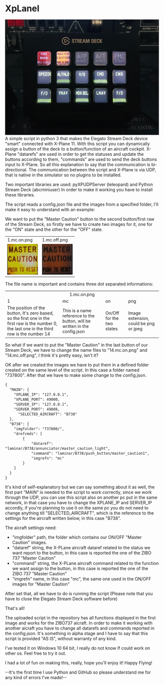 # XpLanel
<img  width="600" src="example.jpg">
A simple script in python 3 that makes the Elegato Stream Deck device "smart" connected with X-Plane 11. With this script you can dynamically assign a button of the deck to a button/function of an aircraft cockpit. 
X-Plane "datarefs" are used in order to get the statuses and update the buttons according to them, "commands" are used to send the deck buttons input to X-Plane. So all this explanation to say that the communication is bi-directional. The communication between the script and X-Plane is via UDP, that is native in the simulator so no plugins to be installed.

Two important libraries are used: pyXPUDPServer (leleopard) and Python Stream Deck (abcminiuser)
In order to make it working you have to install these libraries.

The script reads a config.json file and the images from a specified folder, I'll make it easy to understand with an example:

We want to put the "Master Caution" button to the second button/first raw of the Stream Deck, so firstly we have to create two images for it, one for the "ON" state and the other for the "OFF" state.

<table>
<tr><td>1.mc.on.png</td><td>1.mc.off.png</td></tr>
<tr><td><img  width="100" height="100" src="737800/1.mc.on.png"></td><td><img width="100" height="100" src="737800/1.mc.off.png"></td></tr>
</table>

The file name is important and contains three dot separated informations: 
<table>
<tr><td colspan="4" align="center" >1.mc.on.png</td></tr>
<tr><td>1</td><td>mc</td><td>on</td><td>png</td></tr>
<tr><td>The position of the button, It's zero based, so the first one in the first raw is the number 0, the last one in the third row is the number 14</td><td>This is a name reference to the button, will be written in the config.json</td><td>On/Off for the two states</td><td>Image extension, could be png or jpeg</td></tr></table>

So what if we want to put the "Master Caution" in the last button of our Stream Deck, we have to change the name files to "14.mc.on.png" and "14.mc.off.png", I think it's pretty easy, isn't it?

OK after we created the images we have to put them in a defined folder created on the same level of the script. In this case a folder named "737800". After that we have to make some change to the config.json.
```
{
  "MAIN": {
    "XPLANE_IP": "127.0.0.1",
    "XPLANE_PORT": 49000,
    "SERVER_IP": "127.0.0.1",
    "SERVER_PORT": 49008,
	  "SELECTED_AIRCRAFT": "B738"
  },
  "B738": {
    "imgfolder": "737800/",
    "drefcmds": [
        {
            "dataref": "laminar/B738/annunciator/master_caution_light",
            "command": "laminar/B738/push_button/master_caution1",
            "imgrefn": "mc"
        }
	]
  }
}
```
It's kind of self-explanatory but we can say something about it as well, the first part "MAIN" is needed to the script to work correctly, since we work through the UDP, you can use this script also on another pc put in the same network, in that case you have to change the  XPLANE_IP and SERVER_IP accordly, if you're planning to use it on the same pc you do not need to change anything till "SELECTED_AIRCRAFT", which is the reference to the settings for the aircraft written below, in this case "B738".

The aicraft settings need:
- "imgfolder" path, the folder which contains our ON/OFF "Master Caution" images.
- "dataref" string, the X-PLane aircraft dataref related to the status we want report to the button, in this case is reported the one of the ZIBO 737 "Master Caution"
- "command" string, the X-PLane aircraft command related to the function we want assign to the button, in this case is reported the one of the ZIBO 737 "Master Caution"
- "imgrefn" name, in this case "mc", the same one used in the ON/OFF images for "Master Caution"

After set that, all we have to do is running the script (Please note that you have to close the Elegato Stream Deck software before)

That's all!

The uploaded script in the repository has all functions displayed in the first image and works for the ZIBO737 aicraft.
In order to make it working with another aicraft you have to change all datarefs and commands reported in the config.json.
It's something in alpha stage and I have to say that this script is provided "AS IS", without warranty of any kind.

I've tested it on Windows 10 64 bit, I really do not know If could work on other os. Feel free to try it out.

I had a lot of fun on making this, really, hope you'll enjoy it! Happy Flying!

--It's the first time I use Python and GitHub so please understand me for any kind of errors I've made!--


